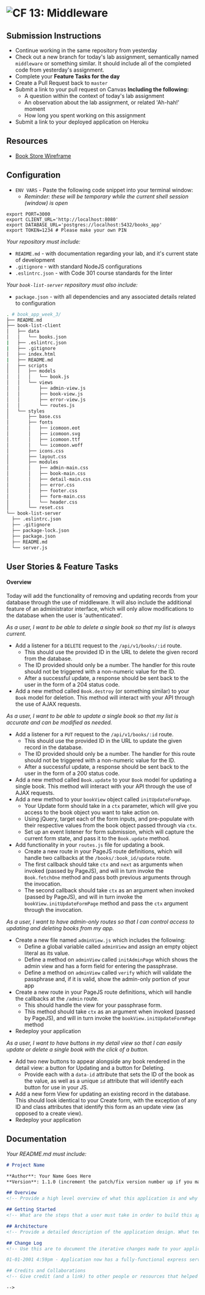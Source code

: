 ![CF](https://camo.githubusercontent.com/70edab54bba80edb7493cad3135e9606781cbb6b/687474703a2f2f692e696d6775722e636f6d2f377635415363382e706e67) 13: Middleware
===

## Submission Instructions
- Continue working in the same repository from yesterday
- Check out a new branch for today's lab assignment, semantically named `middleware` or something similar. It should include all of the completed code from yesterday's assignment.
- Complete your **Feature Tasks for the day**
- Create a Pull Request back to `master`
- Submit a link to your pull request on Canvas **Including the following:**
  - A question within the context of today's lab assignment
  - An observation about the lab assignment, or related 'Ah-hah!' moment
  - How long you spent working on this assignment
- Submit a link to your deployed application on Heroku

## Resources
<!-- This needs more content for student resources -->
- [Book Store Wireframe](./wireframes)

## Configuration
- `ENV VARS` - Paste the following code snippet into your terminal window:
  * _Reminder: these will be temporary while the current shell session (window) is open_
```
export PORT=3000
export CLIENT_URL='http://localhost:8080'
export DATABASE_URL='postgres://localhost:5432/books_app'
export TOKEN=1234 # Please make your own PIN
```

_Your repository must include:_
- `README.md` - with documentation regarding your lab, and it's current state of development
- `.gitignore` - with standard NodeJS configurations
- `.eslintrc.json` - with Code 301 course standards for the linter

_Your `book-list-server` repository must also include:_
- `package.json` - with all dependencies and any associated details related to configuration

```sh
. # book_app_week_3/
├── README.md
├── book-list-client
│   ├── data
│   │   └── books.json
|   ├── .eslintrc.json
|   ├── .gitignore
│   ├── index.html
|   ├── README.md
│   ├── scripts
│   │   ├── models
│   │   │   └── book.js
│   │   └── views
│   │       ├── admin-view.js
│   │       ├── book-view.js
│   │       ├── error-view.js
│   │       └── routes.js
│   └── styles
│       ├── base.css
│       ├── fonts
│       │   ├── icomoon.eot
│       │   ├── icomoon.svg
│       │   ├── icomoon.ttf
│       │   └── icomoon.woff
│       ├── icons.css
│       ├── layout.css
│       ├── modules
│       │   ├── admin-main.css
│       │   ├── book-main.css
│       │   ├── detail-main.css
│       │   ├── error.css
│       │   ├── footer.css
│       │   ├── form-main.css
│       │   └── header.css
│       └── reset.css
└── book-list-server
  ├── .eslintrc.json
  ├── .gitignore
  ├── package-lock.json
  ├── package.json
  ├── README.md
  └── server.js
```

## User Stories & Feature Tasks

#### Overview

Today will add the functionality of removing and updating records from your database through the use of middleware. It will also include the additional feature of an administrator interface, which will only allow modifications to the database when the user is 'authenticated'.

*As a user, I want to be able to delete a single book so that my list is always current.*

- Add a listener for a `DELETE` request to the `/api/v1/books/:id` route.
  - This should use the provided ID in the URL to delete the given record from the database.
  - The ID provided should only be a number. The handler for this route should not be triggered with a non-numeric value for the ID.
  - After a successful update, a response should be sent back to the user in the form of a 204 status code.
- Add a new method called `Book.destroy` (or something similar) to your `Book` model for deletion. This method will interact with your API through the use of AJAX requests.

*As a user, I want to be able to update a single book so that my list is accurate and can be modified as needed.*

- Add a listener for a `PUT` request to the `/api/v1/books/:id` route.
  - This should use the provided ID in the URL to update the given record in the database.
  - The ID provided should only be a number. The handler for this route should not be triggered with a non-numeric value for the ID.
  - After a successful update, a response should be sent back to the user in the form of a 200 status code.
- Add a new method called `Book.update` to your `Book` model for updating a single book. This method will interact with your API through the use of AJAX requests.
- Add a new method to your `bookView` object called `initUpdateFormPage`.
  - Your Update form should take in a `ctx` parameter, which will give you access to the book object you want to take action on.
  - Using jQuery, target each of the form inputs, and pre-populate with their respective values from the book object passed through via `ctx`.
  - Set up an event listener for form submission, which will capture the current form state, and pass it to the `Book.update` method.
- Add functionality in your `routes.js` file for updating a book.
  - Create a new route in your PageJS route definitions, which will handle two callbacks at the `/books/:book_id/update` route.
  - The first callback should take `ctx` and `next` as arguments when invoked (passed by PageJS), and will in turn invoke the `Book.fetchOne` method and pass both previous arguments through the invocation.
  - The second callback should take `ctx` as an argument when invoked (passed by PageJS), and will in turn invoke the `bookView.initUpdateFormPage` method and pass the `ctx` argument through the invocation.

*As a user, I want to have admin-only routes so that I can control access to updating and deleting books from my app.*

- Create a new file named `adminView.js` which includes the following:
  - Define a global variable called `adminView` and assign an empty object literal as its value.
  - Define a method on `adminView` called `initAdminPage` which shows the admin view and has a form field for entering the passphrase.
  - Define a method on `adminView` called `verify` which will validate the passphrase and, if it is valid, show the admin-only portion of your app
- Create a new route in your PageJS route definitions, which will handle the callbacks at the `/admin` route.
  - This should handle the view for your passphrase form.
  - This method should take `ctx` as an argument when invoked (passed by PageJS), and will in turn invoke the `bookView.initUpdateFormPage` method
- Redeploy your application

*As a user, I want to have buttons in my detail view so that I can easily update or delete a single book with the click of a button.*

- Add two new buttons to appear alongside any book rendered in the detail view: a button for Updating and a button for Deleting.
  - Provide each with a `data-id` attribute that sets the ID of the book as the value, as well as a unique `id` attribute that will identify each button for use in your JS.
- Add a new form View for updating an existing record in the database. This should look identical to your Create form, with the exception of any ID and class attributes that identify this form as an update view (as opposed to a create view).
- Redeploy your application

## Documentation
_Your README.md must include:_
```md
# Project Name

**Author**: Your Name Goes Here
**Version**: 1.1.0 (increment the patch/fix version number up if you make more commits past your first submission)

## Overview
<!-- Provide a high level overview of what this application is and why you are building it, beyond the fact that it's an assignment for a Code Fellows 301 class. (i.e. What's your problem domain?) -->

## Getting Started
<!-- What are the steps that a user must take in order to build this app on their own machine and get it running? -->

## Architecture
<!-- Provide a detailed description of the application design. What technologies (languages, libraries, etc) you're using, and any other relevant design information. -->

## Change Log
<!-- Use this are to document the iterative changes made to your application as each feature is successfully implemented. Use time stamps. Here's an examples:

01-01-2001 4:59pm - Application now has a fully-functional express server, with GET and POST routes for the book resource.

## Credits and Collaborations
<!-- Give credit (and a link) to other people or resources that helped you build this application. -->

-->
```
